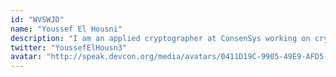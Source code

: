 ```yaml
---
id: "WVSWJD"
name: "Youssef El Housni"
description: "I am an applied cryptographer at ConsenSys working on cryptography and SNARK libraries in Go (see gnark and gnark-crypto). I am also a final year PhD student in cryptography at Ecole Polytechnique in Paris."
twitter: "YoussefElHousn3"
avatar: "http://speak.devcon.org/media/avatars/0411D19C-9905-49E9-AFD5-2F9AE18B9B92_S9EnkOM.jpeg"
---
```

